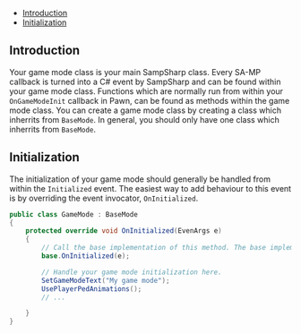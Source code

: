 - [Introduction](#introduction)
- [Initialization](#initialization)

Introduction
------------
Your game mode class is your main SampSharp class. Every SA-MP callback is
turned into a C# event by SampSharp and can be found within your game mode
class. Functions which are normally run from within your `OnGameModeInit`
callback in Pawn, can be found as methods within the game mode class. You can
create a game mode class by creating a class which inherrits from `BaseMode`. In
general, you should only have one class which inherrits from `BaseMode`.

Initialization
--------------
The initialization of your game mode should generally be handled from within the
`Initialized` event. The easiest way to add behaviour to this
event is by overriding the event invocator, `OnInitialized`.

``` cs
public class GameMode : BaseMode
{
    protected override void OnInitialized(EvenArgs e)
    {
        // Call the base implementation of this method. The base implementation handles calling the Initialized event.
        base.OnInitialized(e);

        // Handle your game mode initialization here.
        SetGameModeText("My game mode");
        UsePlayerPedAnimations();
        // ...

    }
}
```

